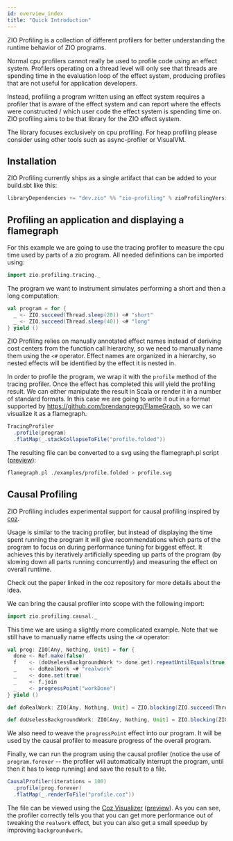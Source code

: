 ```yaml
---
id: overview_index
title: "Quick Introduction"
---
```


ZIO Profiling is a collection of different profilers for better understanding the runtime behavior of ZIO programs.

Normal cpu profilers cannot really be used to profile code using an effect system.
Profilers operating on a thread level will only see that threads are spending time in the evaluation loop of the
effect system, producing profiles that are not useful for application developers.

Instead, profiling a program written using an effect system requires a profiler that is aware of the effect system
and can report where the effects were constructed / which user code the effect system is spending time on.
ZIO profiling aims to be that library for the ZIO effect system.

The library focuses exclusively on cpu profiling. For heap profiling please consider using other tools such as async-profiler
or VisualVM.

## Installation

ZIO Profiling currently ships as a single artifact that can be added to your build.sbt like this:
```scala
libraryDependencies += "dev.zio" %% "zio-profiling" % zioProfilingVersion
```

## Profiling an application and displaying a flamegraph

For this example we are going to use the tracing profiler to measure the cpu time used by parts of a zio program.
All needed definitions can be imported using:
```scala
import zio.profiling.tracing._
```

The program we want to instrument simulates performing a short and then a long computation:
```scala
val program = for {
  _ <- ZIO.succeed(Thread.sleep(20)) <# "short"
  _ <- ZIO.succeed(Thread.sleep(40)) <# "long"
} yield ()
```

ZIO Profiling relies on manually annotated effect names instead of deriving cost centers from the function call
hierarchy, so we need to manually name them using the `<#` operator. Effect names are organized in a hierarchy, so
nested effects will be identified by the effect it is nested in.

In order to profile the program, we wrap it with the `profile` method of the tracing profiler. Once the effect has completed
this will yield the profiling result. We can either manipulate the result in Scala or render it in a number of standard
formats. In this case we are going to write it out in a format supported by https://github.com/brendangregg/FlameGraph, so we
can visualize it as a flamegraph.
```scala
TracingProfiler
  .profile(program)
  .flatMap(_.stackCollapseToFile("profile.folded"))
```

The resulting file can be converted to a svg using the flamegraph.pl script ([preview](../../img/example_tracing_profile.svg)):
```bash
flamegraph.pl ./examples/profile.folded > profile.svg
```

## Causal Profiling

ZIO Profiling includes experimental support for causal profiling inspired by [coz](https://github.com/plasma-umass/coz).

Usage is similar to the tracing profiler, but instead of displaying the time spent running the program it will give recommendations
which parts of the program to focus on during performance tuning for biggest effect. It achieves this by iteratively artificially speeding
up parts of the program (by slowing down all parts running concurrently) and measuring the effect on overall runtime.

Check out the paper linked in the coz repository for more details about the idea.

We can bring the causal profiler into scope with the following import:
```scala
import zio.profiling.causal._
```

This time we are using a slightly more complicated example. Note that we still have to manually name effects using the `<#` operator:
```scala
val prog: ZIO[Any, Nothing, Unit] = for {
  done <- Ref.make(false)
  f    <- (doUselessBackgroundWork *> done.get).repeatUntilEquals(true).fork <# "backgroundwork"
  _    <- doRealWork <# "realwork"
  _    <- done.set(true)
  _    <- f.join
  _    <- progressPoint("workDone")
} yield ()

def doRealWork: ZIO[Any, Nothing, Unit] = ZIO.blocking(ZIO.succeed(Thread.sleep(100)))

def doUselessBackgroundWork: ZIO[Any, Nothing, Unit] = ZIO.blocking(ZIO.succeed(Thread.sleep(30)))
```

We also need to weave the `progressPoint` effect into our program. It will be used by the causal profiler to measure progress
of the overall program.

Finally, we can run the program using the causal profiler (notice the use of `program.forever` -- the profiler will automatically interrupt the program, until then it has to keep running)
and save the result to a file.

```scala
CausalProfiler(iterations = 100)
  .profile(prog.forever)
  .flatMap(_.renderToFile("profile.coz"))
```

The file can be viewed using the [Coz Visualizer](https://plasma-umass.org/coz/) ([preview](../../img/example_causal_profile.png)).
As you can see, the profiler correctly tells you that you can get more performance out of tweaking the `realwork` effect, but you can also get
a small speedup by improving `backgroundwork`.
